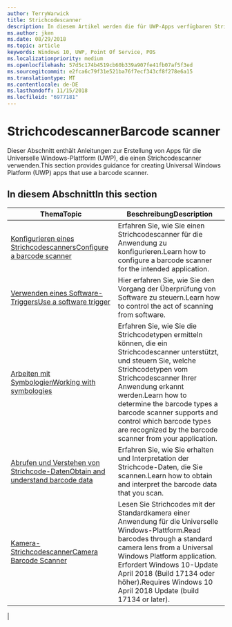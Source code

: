 ```yaml
---
author: TerryWarwick
title: Strichcodescanner
description: In diesem Artikel werden die für UWP-Apps verfügbaren Strichcodescanner-Features aufgeführt, sowie die Links zu den Anleitungen für ihre Verwendung.
ms.author: jken
ms.date: 08/29/2018
ms.topic: article
keywords: Windows 10, UWP, Point Of Service, POS
ms.localizationpriority: medium
ms.openlocfilehash: 57d5c174b4519cb60b339a907fe41fb07af5f3ed
ms.sourcegitcommit: e2fca6c79f31e521ba76f7ecf343cf8f278e6a15
ms.translationtype: MT
ms.contentlocale: de-DE
ms.lasthandoff: 11/15/2018
ms.locfileid: "6977181"
---
```

# <a name="barcode-scanner"></a><span data-ttu-id="06504-104">Strichcodescanner</span><span class="sxs-lookup"><span data-stu-id="06504-104">Barcode scanner</span></span>

<span data-ttu-id="06504-105">Dieser Abschnitt enthält Anleitungen zur Erstellung von Apps für die Universelle Windows-Plattform (UWP), die einen Strichcodescanner verwenden.</span><span class="sxs-lookup"><span data-stu-id="06504-105">This section provides guidance for creating Universal Windows Platform (UWP) apps that use a barcode scanner.</span></span>

## <a name="in-this-section"></a><span data-ttu-id="06504-106">In diesem Abschnitt</span><span class="sxs-lookup"><span data-stu-id="06504-106">In this section</span></span>

|<span data-ttu-id="06504-107">Thema</span><span class="sxs-lookup"><span data-stu-id="06504-107">Topic</span></span> |<span data-ttu-id="06504-108">Beschreibung</span><span class="sxs-lookup"><span data-stu-id="06504-108">Description</span></span> |
|------|------------|
| [<span data-ttu-id="06504-109">Konfigurieren eines Strichcodescanners</span><span class="sxs-lookup"><span data-stu-id="06504-109">Configure a barcode scanner</span></span>](../devices-sensors/pos-barcodescanner-configure.md)  | <span data-ttu-id="06504-110">Erfahren Sie, wie Sie einen Strichcodescanner für die Anwendung zu konfigurieren.</span><span class="sxs-lookup"><span data-stu-id="06504-110">Learn how to configure a barcode scanner for the intended application.</span></span> |
| [<span data-ttu-id="06504-111">Verwenden eines Software-Triggers</span><span class="sxs-lookup"><span data-stu-id="06504-111">Use a software trigger</span></span>](../devices-sensors/pos-barcodescanner-software-trigger.md) | <span data-ttu-id="06504-112">Hier erfahren Sie, wie Sie den Vorgang der Überprüfung von Software zu steuern.</span><span class="sxs-lookup"><span data-stu-id="06504-112">Learn how to control the act of scanning from software.</span></span> |
| [<span data-ttu-id="06504-113">Arbeiten mit Symbologien</span><span class="sxs-lookup"><span data-stu-id="06504-113">Working with symbologies</span></span>](pos-barcodescanner-symbologies.md) | <span data-ttu-id="06504-114">Erfahren Sie, wie Sie die Strichcodetypen ermitteln können, die ein Strichcodescanner unterstützt, und steuern Sie, welche Strichcodetypen vom Strichcodescanner Ihrer Anwendung erkannt werden.</span><span class="sxs-lookup"><span data-stu-id="06504-114">Learn how to determine the  barcode types a barcode scanner supports and control which barcode types are recognized by the barcode scanner from your application.</span></span> |
| [<span data-ttu-id="06504-115">Abrufen und Verstehen von Strichcode-Daten</span><span class="sxs-lookup"><span data-stu-id="06504-115">Obtain and understand barcode data</span></span>](pos-barcodescanner-scan-data.md) | <span data-ttu-id="06504-116">Erfahren Sie, wie Sie erhalten und Interpretation der Strichcode-Daten, die Sie scannen.</span><span class="sxs-lookup"><span data-stu-id="06504-116">Learn how to obtain and interpret the barcode data that you scan.</span></span> |
| [<span data-ttu-id="06504-117">Kamera-Strichcodescanner</span><span class="sxs-lookup"><span data-stu-id="06504-117">Camera Barcode Scanner</span></span>](pos-camerabarcode.md) | <span data-ttu-id="06504-118">Lesen Sie Strichcodes mit der Standardkamera einer Anwendung für die Universelle Windows-Plattform.</span><span class="sxs-lookup"><span data-stu-id="06504-118">Read barcodes through a standard camera lens from a Universal Windows Platform application.</span></span> <span data-ttu-id="06504-119">Erfordert Windows 10-Update April 2018 (Build 17134 oder höher).</span><span class="sxs-lookup"><span data-stu-id="06504-119">Requires Windows 10 April 2018 Update (build 17134 or later).</span></span> |
|
 
